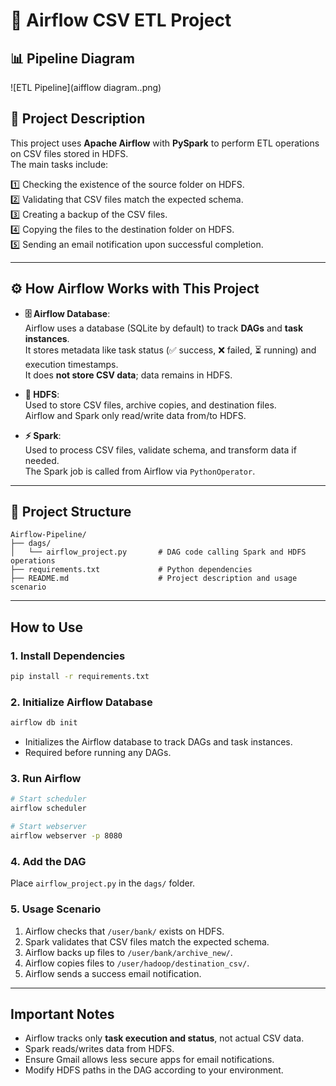 # 🚀 Airflow CSV ETL Project

## 📊 Pipeline Diagram
![ETL Pipeline](aifflow diagram..png)

## 📌 Project Description
This project uses **Apache Airflow** with **PySpark** to perform ETL operations on CSV files stored in HDFS.  
The main tasks include:

1️⃣ Checking the existence of the source folder on HDFS.  
2️⃣ Validating that CSV files match the expected schema.  
3️⃣ Creating a backup of the CSV files.  
4️⃣ Copying the files to the destination folder on HDFS.  
5️⃣ Sending an email notification upon successful completion.  

---

## ⚙️ How Airflow Works with This Project

- **🗄️ Airflow Database**:  
  Airflow uses a database (SQLite by default) to track **DAGs** and **task instances**.  
  It stores metadata like task status (✅ success, ❌ failed, ⏳ running) and execution timestamps.  
  It does **not store CSV data**; data remains in HDFS.

- **📂 HDFS**:  
  Used to store CSV files, archive copies, and destination files.  
  Airflow and Spark only read/write data from/to HDFS.

- **⚡ Spark**:  
  Used to process CSV files, validate schema, and transform data if needed.  
  The Spark job is called from Airflow via `PythonOperator`.

---

## 📁 Project Structure
```
Airflow-Pipeline/
├── dags/
│   └── airflow_project.py       # DAG code calling Spark and HDFS operations
├── requirements.txt             # Python dependencies
├── README.md                    # Project description and usage scenario
```

---

## How to Use

### 1. Install Dependencies
```bash
pip install -r requirements.txt
```

### 2. Initialize Airflow Database
```bash
airflow db init
```
- Initializes the Airflow database to track DAGs and task instances.
- Required before running any DAGs.

### 3. Run Airflow
```bash
# Start scheduler
airflow scheduler 

# Start webserver
airflow webserver -p 8080
```

### 4. Add the DAG
Place `airflow_project.py` in the `dags/` folder.

### 5. Usage Scenario
1. Airflow checks that `/user/bank/` exists on HDFS.
2. Spark validates that CSV files match the expected schema.
3. Airflow backs up files to `/user/bank/archive_new/`.
4. Airflow copies files to `/user/hadoop/destination_csv/`.
5. Airflow sends a success email notification.

---

## Important Notes
- Airflow tracks only **task execution and status**, not actual CSV data.
- Spark reads/writes data from HDFS.
- Ensure Gmail allows less secure apps for email notifications.
- Modify HDFS paths in the DAG according to your environment.
